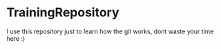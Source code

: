 # TrainingRepository

I use this repository just to learn how the git works, dont waste your time here :)
